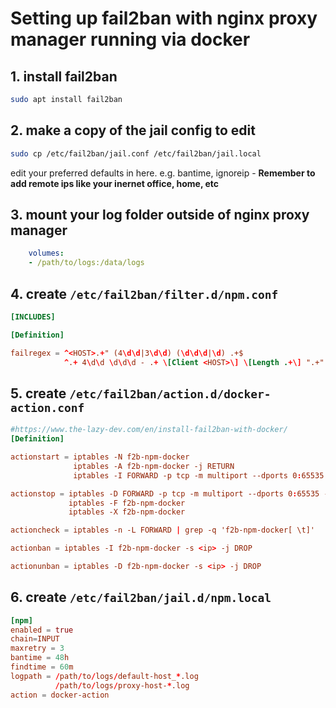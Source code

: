 # Setting up fail2ban with nginx proxy manager running via docker

## 1. install fail2ban

  ```sh
  sudo apt install fail2ban
  ```

## 2. make a copy of the jail config to edit

  ```sh
  sudo cp /etc/fail2ban/jail.conf /etc/fail2ban/jail.local
  ```

  edit your preferred defaults in here. e.g. bantime, ignoreip - **Remember to add remote ips like your inernet office, home, etc**

## 3. mount your log folder outside of nginx proxy manager

  ```yaml
      volumes:
      - /path/to/logs:/data/logs
  ```

## 4. create `/etc/fail2ban/filter.d/npm.conf`

  ```conf
  [INCLUDES]

  [Definition]

  failregex = ^<HOST>.+" (4\d\d|3\d\d) (\d\d\d|\d) .+$
              ^.+ 4\d\d \d\d\d - .+ \[Client <HOST>\] \[Length .+\] ".+" .+$
  ```

## 5. create `/etc/fail2ban/action.d/docker-action.conf`

  ```conf
  #https://www.the-lazy-dev.com/en/install-fail2ban-with-docker/
  [Definition]

  actionstart = iptables -N f2b-npm-docker
                iptables -A f2b-npm-docker -j RETURN
                iptables -I FORWARD -p tcp -m multiport --dports 0:65535 -j f2b-npm-docker

  actionstop = iptables -D FORWARD -p tcp -m multiport --dports 0:65535 -j f2b-npm-docker
               iptables -F f2b-npm-docker
               iptables -X f2b-npm-docker

  actioncheck = iptables -n -L FORWARD | grep -q 'f2b-npm-docker[ \t]'

  actionban = iptables -I f2b-npm-docker -s <ip> -j DROP

  actionunban = iptables -D f2b-npm-docker -s <ip> -j DROP
  ```

## 6. create `/etc/fail2ban/jail.d/npm.local`

  ```conf
  [npm]
  enabled = true
  chain=INPUT
  maxretry = 3
  bantime = 48h
  findtime = 60m
  logpath = /path/to/logs/default-host_*.log
            /path/to/logs/proxy-host-*.log
  action = docker-action
  ```
